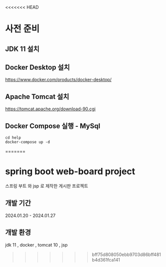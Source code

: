 
<<<<<<< HEAD
# 사전 준비

## JDK 11 설치

## Docker Desktop 설치
https://www.docker.com/products/docker-desktop/

## Apache Tomcat 설치
https://tomcat.apache.org/download-90.cgi

## Docker Compose 실행 - MySql
``` 
cd help
docker-compose up -d
```
=======
# spring boot web-board project
스프링 부트 와 jsp 로 제작한 게시판 프로젝트

## 개발 기간
2024.01.20 - 2024.01.27

## 개발 환경
jdk 11 , docker , tomcat 10 , jsp
>>>>>>> bff75d808050ebb9703d86bff481b4d361fca141
